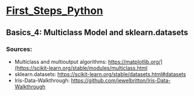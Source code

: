 # [First_Steps_Python](https://github.com/asofcs/First_Steps_Python)

## Basics_4: Multiclass Model and sklearn.datasets
### Sources:
- Multiclass and multioutput algorithms: https://matplotlib.org/](https://scikit-learn.org/stable/modules/multiclass.html
- sklearn.datasets: https://scikit-learn.org/stable/datasets.html#datasets
- Iris-Data-Walkthrough: https://github.com/jewelbritton/Iris-Data-Walkthrough
